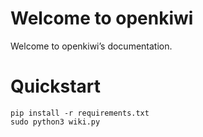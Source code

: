 # **Welcome to openkiwi**
Welcome to openkiwi’s documentation.
# Quickstart
    pip install -r requirements.txt  
    sudo python3 wiki.py 
